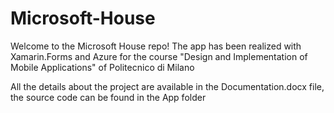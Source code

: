 # Microsoft-House
Welcome to the Microsoft House repo! The app has been realized with Xamarin.Forms and Azure for the course "Design and Implementation of Mobile Applications" of Politecnico di Milano

All the details about the project are available in the Documentation.docx file, the source code can be found in the App folder